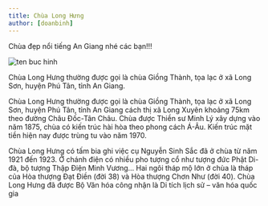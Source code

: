 ```yaml
---
title: Chùa Long Hưng
author: [doanbinh]
---
```


Chùa đẹp nổi tiếng An Giang nhé các bạn!!!

![ten buc hinh](http://vuonhoaphatgiao.com/uploads/noidung/images/tu_vien/chualonghung_56.jpg "ten buc hinh")

Chùa Long Hưng thường được gọi là chùa Giồng Thành, tọa lạc ở xã Long Sơn, huyện Phú Tân, tỉnh An Giang.

Chùa Long Hưng thường được gọi là chùa Giồng Thành, tọa lạc ở xã Long Sơn, huyện Phú Tân, tỉnh An Giang cách thị xã Long Xuyên khoảng 75km theo đường Châu Đốc-Tân Châu. Chùa được Thiền sư Minh Lý xây dựng vào năm 1875, chùa có kiến trúc hài hòa theo phong cách Á-Âu. Kiến trúc mặt tiền hiện nay được trùng tu vào năm 1970.

Chùa Long Hưng có tấm bia ghi việc cụ Nguyễn Sinh Sắc đã ở chùa từ năm 1921 đến 1923. Ở chánh điện có nhiều pho tượng cổ như tượng đức Phật Di-đà, bộ tượng Thập Điện Minh Vương… Hai ngôi tháp mộ lớn ở chùa là tháp của Hòa thượng Đạt Điền (đời 38) và Hòa thượng Chơn Như (đời 40). Chùa Long Hưng đã được Bộ Văn hóa công nhận là Di tích lịch sử – văn hóa quốc gia


